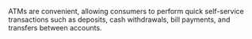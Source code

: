 ATMs are convenient, allowing consumers to perform quick self-service transactions such as deposits, cash withdrawals, bill payments, and transfers between accounts.
